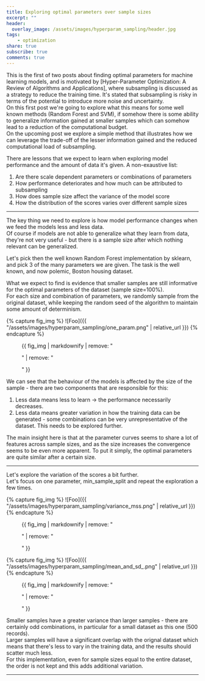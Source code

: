 ```yaml
---
title: Exploring optimal parameters over sample sizes  
excerpt: ""
header:
  overlay_image: /assets/images/hyperparam_sampling/header.jpg 
tags:
    - optimization 
share: true
subscribe: true
comments: true
---
```


This is the first of two posts about finding optimal parameters for machine learning models, and is motivated by [Hyper-Parameter Optimization: A Review of Algorithms
and Applications], where subsampling is discussed as a strategy to reduce the training time. It's stated that subsampling is risky in terms of the potential to introduce more noise and uncertainty.  
On this first post we're going to explore what this means for some well known methods (Random Forest and SVM), if somehow there is some ability to generalize information gained at smaller samples which can somehow lead to a reduction of the computational budget.  
On the upcoming post we explore a simple method that illustrates how we can leverage the trade-off of the lesser information gained and the reduced computational load of subsampling.

There are lessons that we expect to learn when exploring model performance and the amount of data it's given. A non-exaustive list:  
1. Are there scale dependent parameters or combinations of parameters  
2. How performance deteriorates and how much can be attributed to subsampling    
3. How does sample size affect the variance of the model score   
4. How the distribution of the scores varies over different sample sizes  

___

The key thing we need to explore is how model performance changes when we feed the models less and less data.   
Of course if models are not able to generalize what they learn from data, they're not very useful - but there is a sample size after which nothing relevant can be generalized.  

Let's pick then the well known Random Forest implementation by sklearn, and pick 3 of the many parameters we are given. The task is the well known, and now polemic, Boston housing dataset.  

What we expect to find is evidence that smaller samples are still informative for the optimal parameters of the dataset (sample size=100%).  
For each size and combination of parameters, we randomly sample from the original dataset, while keeping the random seed of the algorithm to maintain some amount of determinism.

{% capture fig_img %}
![Foo]({{ "/assets/images/hyperparam_sampling/one_param.png" | relative_url }})
{% endcapture %}
<figure>
  {{ fig_img | markdownify | remove: "<p>" | remove: "</p>" }} 
</figure>

We can see that the behaviour of the models is affected by the size of the sample - there are two components that are responsible for this: 
1. Less data means less to learn -> the performance necessarily decreases.  
2. Less data means greater variation in how the training data can be generated - some combinations can be very unrepresentative of the dataset. This needs to be explored further.  

The main insight here is that at the parameter curves seems to share a lot of features across sample sizes, and as the size increases the convergence seems to be even more apparent. To put it simply, the optimal parameters are quite similar after a certain size.  

___

Let's explore the variation of the scores a bit further.  
Let's focus on one parameter, min_sample_split and repeat the exploration a few times.  

{% capture fig_img %}
![Foo]({{ "/assets/images/hyperparam_sampling/variance_mss.png" | relative_url }})
{% endcapture %}
<figure>
  {{ fig_img | markdownify | remove: "<p>" | remove: "</p>" }} 
</figure>
{% capture fig_img %}
![Foo]({{ "/assets/images/hyperparam_sampling/mean_and_sd_.png" | relative_url }})
{% endcapture %}
<figure>
  {{ fig_img | markdownify | remove: "<p>" | remove: "</p>" }} 
</figure>

Smaller samples have a greater variance than larger samples - there are certainly odd combinations, in particular for a small dataset as this one (500 records).  
Larger samples will have a significant overlap with the orignal dataset which means that there's less to vary in the training data, and the results should scatter much less.  
For this implementation, even for sample sizes equal to the entire dataset, the order is not kept and this adds additional variation.  
___
